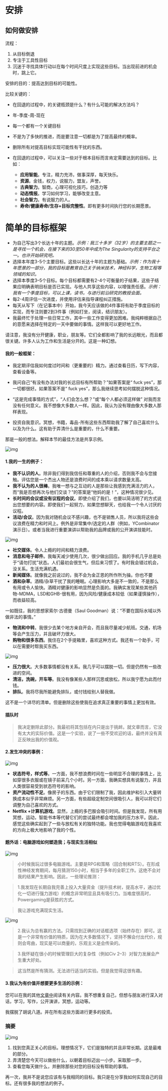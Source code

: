# 安排

## 如何做安排

流程：

1. 从目标倒退
2. 专注于工具性目标
3. 沉迷于寻找具体行动以在每个时间尺度上实现这些目标。当出现前进的机会时，跳上它。


安排的目的：提高达到目标的可能性。

比较关键的：

- 在回退的过程中，的关键瓶颈是什么？有什么可能的解决方法吗？


- 年-季度-周-现在
- 每一个都有一个关键目标
- 不是为了多快的推进，而是要注意一切都是为了提高最终的概率。
- 删除所有对提高目标实现可能性有干扰的东西。


- 在回退的过程中，可以关注一些对于根本目标而言肯定需要达到的目标。比如：
  - **应用智能**。专注，精力充沛，做事深厚，每天快乐。
  - **资源**。金钱，权力，说服力，盟友，声誉。
  - **古典智力**。智商，心理可视化技巧，创造力等
  - **动态情报**。学习如何学习，能够改变主意。
  - **社会智力**。有说服力的人。
  - **寿命/健康寿命/生存+目标完整性**。即有更多时间执行您的长期愿景。




# 简单的目标框架

- 为自己写出3个长达十年的主题。*示例：我三十多岁（32岁）的主要主题之一是寻找一个机会，在接下来的30至50年中成为The Singularity的支持平台之一。也许开始研究吧。*
- 选择本年度3-5个主要目标。这些以长达十年的主题为基础。*示例：作为我十年愿景的一部分，我的目标是教育自己关于纳米技术，神经科学，生物工程等领域的知识。*
- 选择本季度3–5个目标。每个目标都需要有2-4个可衡量的子结果，这些子结果应明确表明目标是否已实现。与他人共享这些内容，以增强责任感。*示例：我有一个季度目标，可以上课，读书，与进行前沿研究的教授会面。*
- 每2-4周评估一次进度，并使用评估来指导课程纠正措施。
- 每天从写下（在记事本中）开始，我今天应该做的4件事将有助于季度目标的实现，而专注则要2到3件事（例如打坐，阅读，结识朋友）。
- 我最终忙于处理一些日常工作，其中一些工作变得更加困难。我纯粹根据自己的意愿来选择在特定的一天中要做的事情。这样我可以更好地工作。

请注意，我没有分开健康，职业，朋友等。它们全都影响了我的长远眼光，而且都很关键。许多人认为工作和生活是分开的。这是一种幻想。

#### 我的一般框架：

- 我定期评估我如何度过时间和（更重要的）精力。通过查看日历，写下内容，查看设备等。
- 我问自己“有没有办法对我的长远目标有所帮助？”如果答案是“ fuck yes”，那一切都很好。如果答案不是“ fuck yes”，那么我继续思考如何摆脱这种情况。

- “这是完成事情的方式”，“人们会怎么想？”或“每个人都必须这样做”  对我而言没有任何意义。我不想像大多数人一样。因此，我认为没有理由像大多数人那样表现。
- 投资自我意识。冥想，书籍，毒品-所有这些东西帮助我了解了自己喜欢什么以及为什么。这有助于弄清什么是重要的，什么不重要。

那是一般的想法。解释本节的最佳方法是共享示例。

![img](https://hackernoon.com/hn-images/1*gVe7Es9VKefZkv9dqrpNig.png)

#### 1.我的一生的例子：

- **我不认识的人**。除非我们得到我信任和尊重的人的介绍，否则我不会与您接触。评估您是一个杰出人物还是浪费时间的成本乘以请求数量太高。
- **我不认为的人很棒**。我唯一想与之互动的人是那些让我感到充满活力的人，而“我是否想再次与他们交谈？”的答案是“他妈的是！”，这种情况很少见。
- **长时间的会议或没有议程的会议**。即使介绍了我们，也要以简洁明了的方式说出您想要的内容。即使我们一起努力，如果您想聊天，也给我一个令人讨厌的议程。
- **活动/会议**。因为我对随机会议不感兴趣，也不是销售人员，所以我将这些会议浪费在精力和时间上。例外是非常集中/选定的人群（例如，YCombinator演示日）。或者当我进行重要演讲以帮助我的品牌或我的公开演讲技能时。

![img](https://hackernoon.com/hn-images/1*GJrtQezi61kOsvlcKfuwuw.png)

- **社交媒体**。令人上瘾的时间和精力浪费。
- **消息和电子邮件**。我每天减少使用几次，很少做出回应。我的手机几乎总是处于“请勿打扰”状态。人们最初会很生气，但后来习惯了。有时我会错过机会，没关系。生活充满机遇。
- **新闻媒体**。就像我之前说过的，我不会为金正恩的所作所为操。你也不要
- **酒和杂草**。酒精/杂草干扰了我的睡眠。心理影响大多是不一致的，不是那么有用或令人愉快。酒精对健康的影响显然是负面的。我确实发现某些其他药物-MDMA，LSD和GHB-很有用，因为风险/健康成本较低（如果谨慎操作），而收益较高。

一如既往，我的思想家索尔·古德曼（Saul Goodman）说：“不要在国际水域以外做非法的事情。”

- **物流和中转**。我很少去某个地方亲自开会，而且我尽量减少航班。交通，机场等会产生压力，并且破坏力很大。
- **购物和很多东西**。我住在2个手提箱里，喜欢这种方式。我还有一个助手，可以在需要时帮我买东西。

![img](https://hackernoon.com/hn-images/1*L9EnWwZqZTD5rP2DJxvGOQ.png)

- **压力很大**。大多数事情都没有关系。我几乎可以摆脱一切。但是仍然有一些改进的空间。
- **清洁，洗碗，开车等**。我没有像某些人那样沉思或放松，所以我宁愿为此而付钱。
- **排队**。我将尽我所能避免排队，或付钱给别人替我做。

这不是一个详尽的清单。但是删除这些使我在追求真正重要的事情上更加有效。

#### 插队时

> 我决定删除此部分。我最初将其包括在内只是出于挑衅。就文章而言，它没有太大的实际价值。这是一个实验，说了一些不受欢迎的话，最终并没有真​​正反映出我的价值观。

#### 2.发生冲突的事例：

![img](https://hackernoon.com/hn-images/1*jSSsiKi04DFddT0GUTxg9Q.png)

- **状态符号，样式等**。一方面，我不想浪费时间在一些明显不合理的事情上，比如穿很多衣服或在镜子前呆几个小时。另一方面，我确实想具有说服力，并且人类很容易受到状态符号的影响。
- **资产流动性不足**。像房子的东西。由于它们限制了我，因此维护和引入大量转换成本似乎非常麻烦。另一方面，有些超级定制空间很吸引人，我可以将它们调整为自己喜欢的方式。
- **Netflix +计算机游戏**。显然，上瘾的多巴胺会吸引时间。但是我发现，所有用冥想，运动，智能书本等代替它们的尝试最终都会增加我的压力水平。因此，感觉这些确实起到了一些与放松有关的独特功能。我也觉得电脑游戏在我喜欢的方向上极大地影响了我的个性。

#### 题外话：电脑游戏如何塑造我；与现实生活相似

![img](https://hackernoon.com/hn-images/1*cCVmRKftye7PxqtbS22yRQ.png)

> 小时候我玩过很多电脑游戏。主要是RPG和策略（回合制和RTS）。在形成性神经发育期间，每月猜测150小时，相当于多年的全职工作。这绝不会对我的结果产生影响。因此，一些理论推测：

> 1.我发现在长期自我完善上投入大量资金（提升技术树，提高水平，通过优化一切进行强力游戏）的概念非常明显且具有吸引力。当难度很高时，Powergaming是获胜的方式。

> 我让游戏充满现实生活。

![img](https://hackernoon.com/hn-images/1*rzruWeLeo5ZPSH2QHzYf6A.png)

> 2.我认为总有赢的方法。只需找到正确的对话框选项（始终存在）即可。这是一个非常有价值的特质，因为在大多数情况下，坚持不懈会付出代价，规则会弯曲，现实是可以商量的，乐观主义是会传染的。

> 3.我怀疑在很小的时候管理巨大的复杂性（例如Civ 2–3）对智力发展会产生重大好处。

> 这当然是所有猜测。无法进行适当的实验。但是我觉得这很有趣。

#### 3.我认为有价值并想要更多生活的示例：

您可以在我的其他[文章中](https://hackernoon.com/biohack-your-intelligence-now-or-become-obsolete-97cdd15e395f)阅读有关内容。我不想重复自己，但想与朋友进行深入对话，学习，写作，公开演讲，冥想，运动等。

我摆脱了胡说八道。并在所有这些方面进行更多的投资。

### 摘要

![img](https://hackernoon.com/hn-images/1*trvEIEaXotyMhPQ-E-JkjQ.png)

1. 找到您真正关心的目标。理想情况下，它们是独特的并且非常长期。这是最难的部分。
2. 弄清楚您今天可以做些什么，以朝着目标迈出一小步。采取那一步。
3. 查看您每天做什么，并删除那些对您的目标没有帮助的事情。

再一次，我并不是说您应该有与我相同的目标。我只是在分享我如何实现自己的目标。还有很多我的想法的例子。